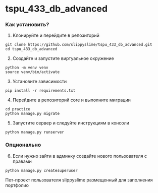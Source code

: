 # tspu_433_db_advanced

### Как установить?
1) Клонируйте и перейдите в репозиторий
```
git clone https://github.com/slippyslime/tspu_433_db_advanced.git
cd tspu_433_db_advanced
```
2) Создайте и запустите виртуальное окружение
```
python -m venv venv
source venv/bin/activate
```
3) Установите зависимости
```
pip install -r requirements.txt
```
4) Перейдите в репозиторий core и выполните миграции
```
cd practice
python manage.py migrate
```
5) Запустите сервер и следуйте инструкциям в консоли
```
python manage.py runserver
```
### Опционально
6) Если нужно зайти в админку создайте нового пользователя с правами
```
python manage.py createsuperuser
```

Пет-проект пользователя slippyslime размещенный для заполнения портфолио
